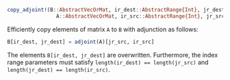```julia
copy_adjoint!(B::AbstractVecOrMat, ir_dest::AbstractRange{Int}, jr_dest::AbstractRange{Int},
                A::AbstractVecOrMat, ir_src::AbstractRange{Int}, jr_src::AbstractRange{Int}) -> B
```

Efficiently copy elements of matrix `A` to `B` with adjunction as follows:

```julia
B[ir_dest, jr_dest] = adjoint(A)[jr_src, ir_src]
```

The elements `B[ir_dest, jr_dest]` are overwritten. Furthermore, the index range parameters must satisfy `length(ir_dest) == length(jr_src)` and `length(jr_dest) == length(ir_src)`.

